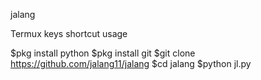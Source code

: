 jalang

Termux keys shortcut
usage

$pkg install python
$pkg install git
$git clone https://github.com/jalang11/jalang
$cd jalang
$python jl.py
